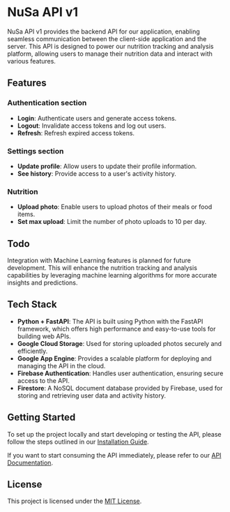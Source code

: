 # NuSa API v1

NuSa API v1 provides the backend API for our application, enabling seamless communication between the client-side application and the server. This API is designed to power our nutrition tracking and analysis platform, allowing users to manage their nutrition data and interact with various features.

## Features

### Authentication section
- **Login**: Authenticate users and generate access tokens.
- **Logout**: Invalidate access tokens and log out users.
- **Refresh**: Refresh expired access tokens.

### Settings section
- **Update profile**: Allow users to update their profile information.
- **See history**: Provide access to a user's activity history.

### Nutrition
- **Upload photo**: Enable users to upload photos of their meals or food items.
- **Set max upload**: Limit the number of photo uploads to 10 per day.

## Todo
Integration with Machine Learning features is planned for future development. This will enhance the nutrition tracking and analysis capabilities by leveraging machine learning algorithms for more accurate insights and predictions.

## Tech Stack

- **Python + FastAPI**: The API is built using Python with the FastAPI framework, which offers high performance and easy-to-use tools for building web APIs.
- **Google Cloud Storage**: Used for storing uploaded photos securely and efficiently.
- **Google App Engine**: Provides a scalable platform for deploying and managing the API in the cloud.
- **Firebase Authentication**: Handles user authentication, ensuring secure access to the API.
- **Firestore**: A NoSQL document database provided by Firebase, used for storing and retrieving user data and activity history.

## Getting Started

To set up the project locally and start developing or testing the API, please follow the steps outlined in our [Installation Guide](https://github.com/NuSa-Nutrition-Scan/API-V1/blob/main/INSTALL.md).

If you want to start consuming the API immediately, please refer to our [API Documentation](https://nusa-api-dot-nusa-nutrition-scan-387706.as.r.appspot.com/docs).

## License

This project is licensed under the [MIT License](https://github.com/NuSa-Nutrition-Scan/API-V1/blob/main/LICENSE).

